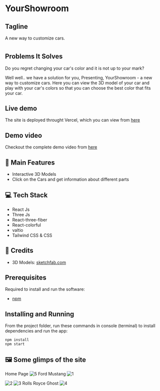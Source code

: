 
# YourShowroom

## Tagline
A new way to customize cars.
<!-- ![3d](https://user-images.githubusercontent.com/64855593/132103582-1ef1652d-a5da-4dbc-ba45-ae4ee4b4e640.gif) -->
# 


## Problems It Solves
Do you regret changing your car's color and it is not up to your mark?

Well well.. we have a solution for you,
Presenting, YourShowroom - a new way to customize cars. Here you can view the 3D model of your car and play with your car's colors so that you can choose the best color that fits your car.
## Live demo

The site is deployed throught Vercel, which you can view from [here](https://your-showroom.vercel.app/)  


## Demo video

Checkout the complete demo video from [here](https://youtu.be/WjqWkK_6OTE)

## 🚀 Main Features

- Interactive 3D Models
- Click on the Cars and get information about different parts


## 💻 Tech Stack

- React Js
- Three Js
- React-three-fiber
- React-colorful
- valtio
- Tailwind CSS & CSS

## 🤝 Credits


- 3D Models: [sketchfab.com](https://sketchfab.com)

## Prerequisites

Required to install and run the software:

- [npm](https://www.npmjs.com/get-npm)

## Installing and Running

From the project folder, run these commands in console (terminal) to install dependencies and run the app:

```
npm install
npm start
```

## 🖼️ Some glimps of the site
Home Page
![5](https://user-images.githubusercontent.com/75125943/133928085-63cef828-059d-448f-b5ce-c6d69e10e569.png)
Ford Mustang
![1](https://user-images.githubusercontent.com/75125943/133928066-5687cb02-db89-4d8b-aba1-32c57ce0a105.png)

![2](https://user-images.githubusercontent.com/75125943/133928069-2b9e3b40-769e-47ca-9cdb-7d64587531de.png)
![3](https://user-images.githubusercontent.com/75125943/133928071-872f9744-d0fb-4be3-ae7b-c38fd4307714.png)
Rolls Royce Ghost
![4](https://user-images.githubusercontent.com/75125943/133928078-abb5c3f8-e8aa-477c-b67e-e55dd1e9f007.png)
